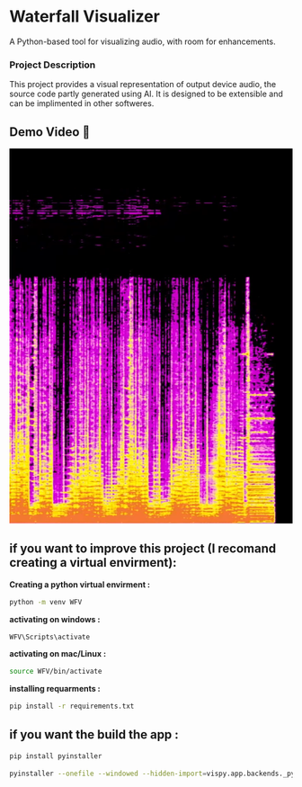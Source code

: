 # Waterfall Visualizer
A Python-based tool for visualizing audio, with room for enhancements.

### Project Description 
This project provides a visual representation of output device audio, the source code partly generated using AI. It is designed to be extensible and can be implimented in other softweres.

## **Demo Video 🎥**
[![Watch the demo video](demo/thumbnail.png)](demo/demo.mp4)


## if you want to improve this project (I recomand creating a virtual envirment): 

**Creating a python virtual envirment :**
```bash
python -m venv WFV
```

**activating on windows :**
```bash
WFV\Scripts\activate
```

**activating on mac/Linux :**
```bash
source WFV/bin/activate
```

**installing requarments :**
```bash
pip install -r requirements.txt
```


## if you want the build the app : 

```bash
pip install pyinstaller
```

```bash
pyinstaller --onefile --windowed --hidden-import=vispy.app.backends._pyqt5 --icon=image.ico WaterFall_Visulazer.py
```
